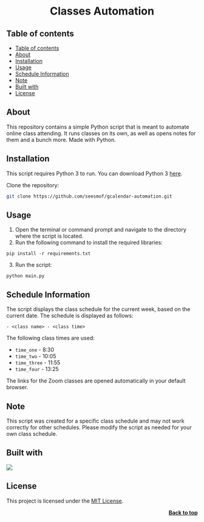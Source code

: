 <a name="readme-top"></a>

<div align="center">
<h1 align="center">Classes Automation</h1>
</div>

## Table of contents

- [Table of contents](#table-of-contents)
- [About](#about)
- [Installation](#installation)
- [Usage](#usage)
- [Schedule Information](#schedule-information)
- [Note](#note)
- [Built with](#built-with)
- [License](#license)

## About

This repository contains a simple Python script that is meant to automate online class attending. It runs classes on its own, as well as opens notes for them and a bunch more. Made with Python.

## Installation

This script requires Python 3 to run. You can download Python 3 [here](https://www.python.org/downloads/).

Clone the repository:

```bash
git clone https://github.com/seesmof/gcalendar-automation.git
```

## Usage

1.  Open the terminal or command prompt and navigate to the directory where the script is located.
2.  Run the following command to install the required libraries:

`pip install -r requirements.txt`

3.  Run the script:

`python main.py`

## Schedule Information

The script displays the class schedule for the current week, based on the current date. The schedule is displayed as follows:

```arduino
- <class name> - <class time>
```

The following class times are used:

- `time_one` - 8:30
- `time_two` - 10:05
- `time_three` - 11:55
- `time_four` - 13:25

The links for the Zoom classes are opened automatically in your default browser.

## Note

This script was created for a specific class schedule and may not work correctly for other schedules. Please modify the script as needed for your own class schedule.

## Built with

![](https://img.shields.io/badge/Python-FFD43B?style=for-the-badge&logo=python&logoColor=blue)

## License

This project is licensed under the [MIT License](./LICENSE).

<p align="right"><a href="#readme-top"><strong>Back to top</strong></a></p>
